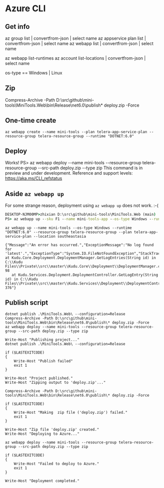 # Azure CLI

## Get info

az group list | convertfrom-json | select name
az appservice plan list | convertfrom-json | select name
az webapp list | convertfrom-json | select name

az webapp list-runtimes 
az account list-locations | convertfrom-json | select name

os-type == Windows | Linux

## Zip

Compress-Archive -Path D:\src\github\mini-tools\MiniTools.Web\bin\Release\net6.0\publish\* deploy.zip -Force

## One-time create

`az webapp create --name mini-tools --plan telera-app-service-plan --resource-group telera-resource-group --runtime "DOTNET:6.0"`

## Deploy


Works!
PS> az webapp deploy --name mini-tools --resource-group telera-resource-group --src-path deploy.zip --type zip
This command is in preview and under development. Reference and support levels: https://aka.ms/CLI_refstatus


## Aside `az webapp up`

For some strange reason, deployment using `az webapp up` does not work. :-(

```cmd
DESKTOP-NJM00MP>zhixian D:\src\github\mini-tools\MiniTools.Web (main)
PS> az webapp up --sku F1 --name mini-tools-app --os-type Windows --runtime "DOTNET:6.0" --resource-group telera-resource-group --plan telera-app-service-plan --location southeastasia
```

`az webapp up --name mini-tools --os-type Windows --runtime "DOTNET:6.0" --resource-group telera-resource-group --plan telera-app-service-plan --location southeastasia`

```
{"Message":"An error has occurred.","ExceptionMessage":"No log found for 'latest'.","ExceptionType":"System.IO.FileNotFoundException","StackTrace":"   at Kudu.Core.Deployment.DeploymentManager.GetLogEntries(String id) in C:\\Kudu Files\\Private\\src\\master\\Kudu.Core\\Deployment\\DeploymentManager.cs:line 98
   at Kudu.Services.Deployment.DeploymentController.GetLogEntry(String id) in C:\\Kudu Files\\Private\\src\\master\\Kudu.Services\\Deployment\\DeploymentController.cs:line 376"}
```


## Publish script
```
dotnet publish .\MiniTools.Web\ --configuration=Release
Compress-Archive -Path D:\src\github\mini-tools\MiniTools.Web\bin\Release\net6.0\publish\* deploy.zip -Force
az webapp deploy --name mini-tools --resource-group telera-resource-group --src-path deploy.zip --type zip
```

```
Write-Host "Publishing project..."
dotnet publish .\MiniTools.Web\ --configuration=Release

if ($LASTEXITCODE)
{
    Write-Host "Publish failed"
    exit 1
}

Write-Host "Project published."
Write-Host "Zipping output to 'deploy.zip'..."

Compress-Archive -Path D:\src\github\mini-tools\MiniTools.Web\bin\Release\net6.0\publish\* deploy.zip -Force

if ($LASTEXITCODE)
{
    Write-Host "Making  zip file ('deploy.zip') failed."
    exit 1
}

Write-Host "Zip file 'deploy.zip' created."
Write-Host "Deploying to Azure..."

az webapp deploy --name mini-tools --resource-group telera-resource-group --src-path deploy.zip --type zip

if ($LASTEXITCODE)
{
    Write-Host "Failed to deploy to Azure."
    exit 1
}

Write-Host "Deployment completed."
```